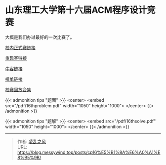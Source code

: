 # 山东理工大学第十六届ACM程序设计竞赛

大概是我们办过最好的一次比赛了。

[校内正式赛链接](https://acm.sdut.edu.cn/onlinejudge3/competitions-public/30/intro)

[重现赛链接](https://acm.sdut.edu.cn/onlinejudge3/contests/4156/overview)

[牛客链接](https://ac.nowcoder.com/acm/contest/81509)

[榜单链接](https://rl.algoux.org/ranklist/sdutpc16)

[校赛回放合集](https://space.bilibili.com/1479542015/channel/collectiondetail?sid=3074185&amp;ctype=0)

{{&lt; admonition tips &#34;题面&#34; &gt;}}
&lt;center&gt;
	&lt;embed src=&#34;/pdf/16thproblem.pdf&#34; width=&#34;1050&#34; height=&#34;1000&#34;&gt;
&lt;/center&gt;
{{&lt; /admonition &gt;}}

{{&lt; admonition tips &#34;题解&#34; &gt;}}
&lt;center&gt;
	&lt;embed src=&#34;/pdf/16thsolve.pdf&#34; width=&#34;1050&#34; height=&#34;1000&#34;&gt;
&lt;/center&gt;
{{&lt; /admonition &gt;}}

---

> 作者: [凌乱之风](https://github.com/messywind)  
> URL: https://blog.messywind.top/posts/cp16%E5%B1%8A%E6%A0%A1%E8%B5%9B/  

